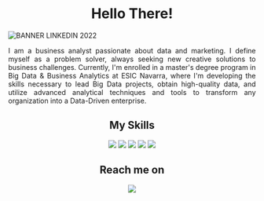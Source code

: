 <!--Title-->
<h1 align= "center">Hello There!</h1>

<!--Banner-->
![BANNER LINKEDIN 2022](https://user-images.githubusercontent.com/132303612/236267767-ef31b95a-a80e-46cb-af01-764afcf13768.jpg)

<!--Description-->
<p align="justify"> I am a business analyst passionate about data and marketing. I define myself as a problem solver, always seeking new creative solutions to business challenges. Currently, I'm enrolled in a master's degree program in Big Data & Business Analytics at ESIC Navarra, where I'm developing the skills necessary to lead Big Data projects, obtain high-quality data, and utilize advanced analytical techniques and tools to transform any organization into a Data-Driven enterprise.
</p>

<!--Sub tittle-->
<h2 align= "center"; font-family= "Helvetica", "sans-serif"; font-weight = "bold">My Skills</h2>

<!--Tags-->
<p align=center>
<img src="https://via.placeholder.com/150x50/FFBF00/28282B?text=Strategy"> <img src="https://via.placeholder.com/150x50/FFBF00/28282B?text=Analysis"> <img src="https://via.placeholder.com/150x50/FFBF00/28282B?text=Modeling"> <img src="https://via.placeholder.com/150x50/FFBF00/28282B?text=SQL"> <img src="https://via.placeholder.com/150x50/FFBF00/28282B?text=Python">
</p>

<!--LinkedIn-->
<h2  align="center">Reach me on</h2>
<p align="center">
<a target="_blank"href="https://www.linkedin.com/in/albillpe"><img src="https://img.shields.io/badge/linkedin-%230077B5.svg?&style=for-the-badge&logo=linkedin&logoColor=white" /></a>
</p>
